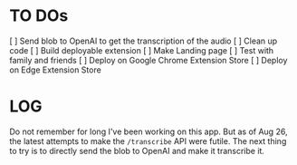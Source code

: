 # TO DOs

[ ] Send blob to OpenAI to get the transcription of the audio
[ ] Clean up code
[ ] Build deployable extension
[ ] Make Landing page
[ ] Test with family and friends
[ ] Deploy on Google Chrome Extension Store
[ ] Deploy on Edge Extension Store

# LOG
Do not remember for long I've been working on this app.
But as of Aug 26, the latest attempts to make the `/transcribe` API were futile.
The next thing to try is to directly send the blob to OpenAI and make it transcribe it.